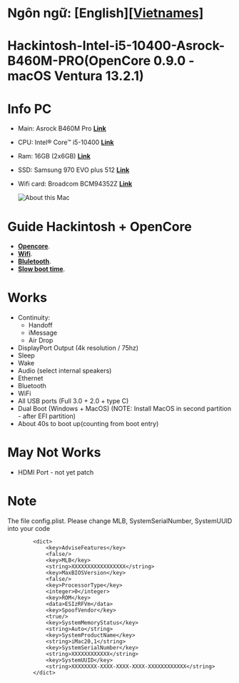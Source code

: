 
# Ngôn ngữ: [English][[Vietnames]](README_VN.md)
# Hackintosh-Intel-i5-10400-Asrock-B460M-PRO(OpenCore 0.9.0 - macOS Ventura 13.2.1)

# Info PC

- Main: Asrock B460M Pro **[Link](https://www.anphatpc.com.vn/mainboard-asrock-b460m-pro4.html)**
- CPU: Intel® Core™ i5-10400 **[Link](https://www.anphatpc.com.vn/cpu-intel-core-i5-10400-12m-cache-2.90-ghz-up-to-4.30-ghz-6c12t-socket-1200-comet-lake-s_id32925.html)**
- Ram: 16GB (2x6GB) **[Link](https://www.anphatpc.com.vn/ram-kingston-hyperx-fury-8gb-1x8gb-ddr4-bus-2666mhz-black.html)**
- SSD: Samsung 970 EVO plus 512 **[Link](https://memoryzone.com.vn/ssd-samsung-970-evo-plus-pcie-nvme-v-nand-m-2-2280-500gb-mz-v7s500bw)**
- Wifi card: Broadcom BCM94352Z **[Link](https://shopee.vn/Card-WiFi-DW1560-(BCM94352Z)-cho-laptop-c%C3%B3-ch%C3%A2n-m2-ngff-i.74031021.7255189037)**

    ![About this Mac](Images/Screen_SystemInformation.png)

# Guide Hackintosh + OpenCore
- **[Opencore](https://dortania.github.io/OpenCore-Desktop-Guide)**.
- **[Wifi](https://elitemacx86.com/threads/how-to-enable-intel-wifi-on-macos-clover-opencore.604/)**.
- **[Bluletooth](https://elitemacx86.com/threads/how-to-enable-broadcom-bluetooth-on-macos.607/)**.
- **[Slow boot time](https://github.com/dortania/bugtracker/issues/192)**.

# Works
- Continuity:
    - Handoff
    - iMessage
    - Air Drop
- DisplayPort Output (4k resolution / 75hz)
- Sleep
- Wake
- Audio (select internal speakers)
- Ethernet
- Bluetooth
- WiFi
- All USB ports (Full 3.0 + 2.0 + type C)
- Dual Boot (Windows + MacOS) (NOTE: Install MacOS in second partition - after EFI partition)
- About 40s to boot up(counting from boot entry)

# May Not Works
- HDMI Port - not yet patch

# Note
The file config.plist. Please change MLB, SystemSerialNumber, SystemUUID into your code

```
		<dict>
			<key>AdviseFeatures</key>
			<false/>
			<key>MLB</key>
			<string>XXXXXXXXXXXXXXXXX</string>
			<key>MaxBIOSVersion</key>
			<false/>
			<key>ProcessorType</key>
			<integer>0</integer>
			<key>ROM</key>
			<data>ESIzRFVm</data>
			<key>SpoofVendor</key>
			<true/>
			<key>SystemMemoryStatus</key>
			<string>Auto</string>
			<key>SystemProductName</key>
			<string>iMac20,1</string>
			<key>SystemSerialNumber</key>
			<string>XXXXXXXXXXXX</string>
			<key>SystemUUID</key>
			<string>XXXXXXXX-XXXX-XXXX-XXXX-XXXXXXXXXXXX</string>
		</dict>
```


